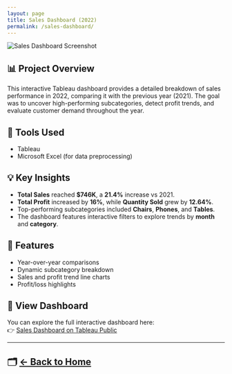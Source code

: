 ```yaml
---
layout: page
title: Sales Dashboard (2022)
permalink: /sales-dashboard/
---
```


![Sales Dashboard Screenshot](C:\Users\user\OneDrive\Documents\Ogundipejeremiah.github.io\assets\images\sales-dashboard.png)



## 📊 Project Overview
This interactive Tableau dashboard provides a detailed breakdown of sales performance in 2022, comparing it with the previous year (2021). The goal was to uncover high-performing subcategories, detect profit trends, and evaluate customer demand throughout the year.

## 🔧 Tools Used
- Tableau
- Microsoft Excel (for data preprocessing)

## 💡 Key Insights
- **Total Sales** reached **$746K**, a **21.4%** increase vs 2021.
- **Total Profit** increased by **16%**, while **Quantity Sold** grew by **12.64%**.
- Top-performing subcategories included **Chairs**, **Phones**, and **Tables**.
- The dashboard features interactive filters to explore trends by **month** and **category**.

## 📌 Features
- Year-over-year comparisons
- Dynamic subcategory breakdown
- Sales and profit trend line charts
- Profit/loss highlights

## 🔗 View Dashboard
You can explore the full interactive dashboard here:  
👉 [Sales Dashboard on Tableau Public](https://public.tableau.com/app/profile/jeremiah.ogundipe/viz/SALESDASHBOARD_17424897581460/Dashboard1)

---

## 🗂 [← Back to Home](/)
